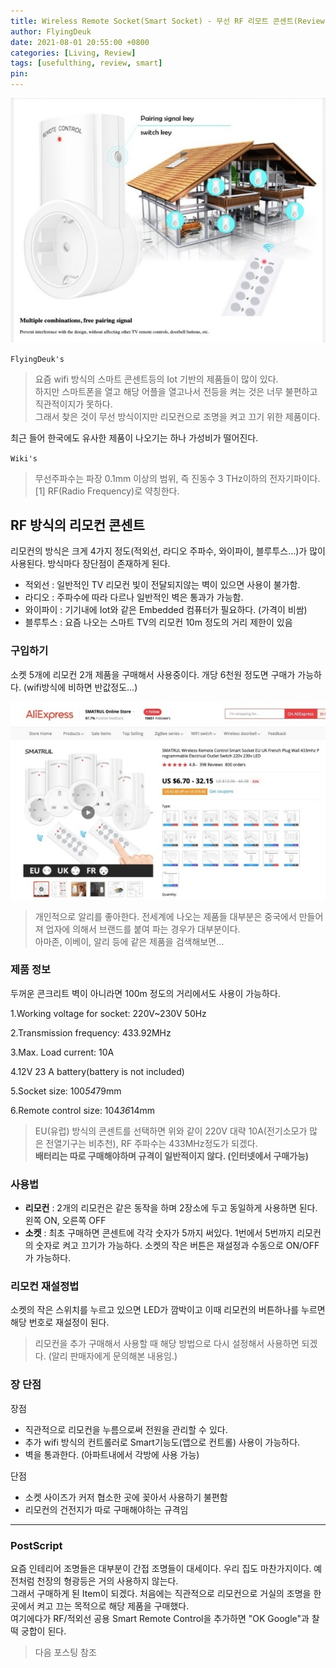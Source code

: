 ```yaml
---
title: Wireless Remote Socket(Smart Socket) - 무선 RF 리모트 콘센트(Review)
author: FlyingDeuk
date: 2021-08-01 20:55:00 +0800
categories: [Living, Review]
tags: [usefulthing, review, smart]
pin:
---
```


![remote](/img/living/review/remote1.jpg)

`FlyingDeuk's`
> 요즘 wifi 방식의 스마트 콘센트등의 Iot 기반의 제품들이 많이 있다. <br>
하지만 스마트폰을 열고 해당 어플을 열고나서 전등을 켜는 것은 너무 불편하고 직관적이지가 못하다. <br>
그래서 찾은 것이 무선 방식이지만 리모컨으로 조명을 켜고 끄기 위한 제품이다.

최근 들어 한국에도 유사한 제품이 나오기는 하나 가성비가 떨어진다.

`Wiki's`
> 무선주파수는 파장 0.1mm 이상의 범위, 즉 진동수 3 THz이하의 전자기파이다.[1] RF(Radio Frequency)로 약칭한다.

## RF 방식의 리모컨 콘센트
리모컨의 방식은 크게 4가지 정도(적외선, 라디오 주파수, 와이파이, 블루투스...)가 많이 사용된다. 방식마다 장단점이 존재하게 된다.
- 적외선 : 일반적인 TV 리모컨 빛이 전달되지않는 벽이 있으면 사용이 불가함.
- 라디오 : 주파수에 따라 다르나 일반적인 벽은 통과가 가능함.
- 와이파이 : 기기내에 Iot와 같은 Embedded 컴퓨터가 필요하다. (가격이 비쌈)
- 블루투스 : 요즘 나오는 스마트 TV의 리모컨 10m 정도의 거리 제한이 있음

### 구입하기
소켓 5개에 리모컨 2개 제품을 구매해서 사용중이다. 개당 6천원 정도면 구매가 가능하다. (wifi방식에 비하면 반값정도...)

![remote](/img/living/review/remote.jpg)
>개인적으로 알리를 좋아한다. 전세계에 나오는 제품들 대부분은 중국에서 만들어져 업자에 의해서 브랜드를 붙여 파는 경우가 대부분이다. <br>
아마존, 이베이, 알리 등에 같은 제품을 검색해보면...

### 제품 정보
두꺼운 콘크리트 벽이 아니라면 100m 정도의 거리에서도 사용이 가능하다.

1.Working voltage for socket: 220V~230V 50Hz

2.Transmission frequency: 433.92MHz

3.Max. Load current: 10A

4.12V 23 A battery(battery is not included)

5.Socket size: 100*54*79mm

6.Remote control size: 104*36*14mm

> EU(유럽) 방식의 콘센트를 선택하면 위와 같이 220V 대략 10A(전기소모가 많은 전열기구는 비추천), RF 주파수는 433MHz정도가 되겠다.<br>
**배터리는 따로 구매해야하며 규격이 일반적이지 않다. (인터넷에서 구매가능)**

### 사용법
- **리모컨** : 2개의 리모컨은 같은 동작을 하며 2장소에 두고 동일하게 사용하면 된다. 왼쪽 ON, 오른쪽 OFF
- **소켓** : 최초 구매하면 콘센트에 각각 숫자가 5까지 써있다. 1번에서 5번까지 리모컨의 숫자로 켜고 끄기가 가능하다. 소켓의 작은 버튼은 재설정과 수동으로 ON/OFF가 가능하다.

### 리모컨 재설정법
소켓의 작은 스위치를 누르고 있으면 LED가 깜박이고 이때 리모컨의 버튼하나를 누르면 해당 번호로 재설정이 된다.
>리모컨을 추가 구매해서 사용할 때 해당 방법으로 다시 설정해서 사용하면 되겠다. (알리 판매자에게 문의해본 내용임.)

### 장 단점
장점
- 직관적으로 리모컨을 누름으로써 전원을 관리할 수 있다.
- 추가 wifi 방식의 컨트롤러로 Smart기능도(앱으로 컨트롤) 사용이 가능하다.
- 벽을 통과한다. (아파트내에서 각방에 사용 가능)

단점
- 소켓 사이즈가 커저 협소한 곳에 꽂아서 사용하기 불편함
- 리모컨의 건전지가 따로 구매해야하는 규격임

-------


### PostScript
요즘 인테리어 조명들은 대부분이 간접 조명들이 대세이다. 우리 집도 마찬가지이다. 예전처럼 천장의 형광등은 거의 사용하지 않는다. <br>
그래서 구매하게 된 Item이 되겠다.
처음에는 직관적으로 리모컨으로 거실의 조명을 한 곳에서 켜고 끄는 목적으로 해당 제품을 구매했다. <br>
여기에다가 RF/적외선 공용 Smart Remote Control을 추가하면 "OK Google"과 찰떡 궁합이 된다.
>다음 포스팅 참조

